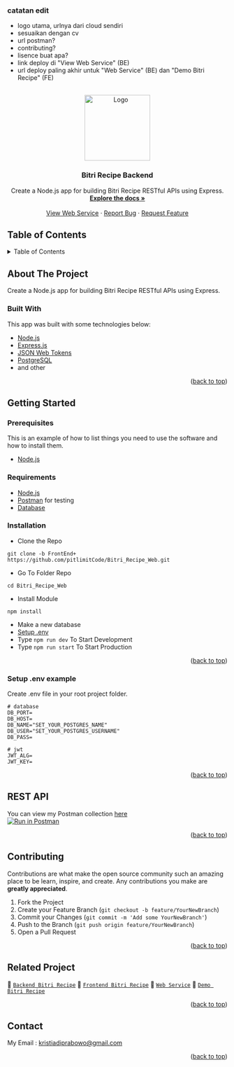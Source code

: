 ### catatan edit
- logo utama, urlnya dari cloud sendiri
- sesuaikan dengan cv
- url postman?
- contributing?
- lisence buat apa?
- link deploy di "View Web Service" (BE)
- url deploy paling akhir untuk "Web Service" (BE) dan "Demo Bitri Recipe" (FE)

<div id="top"></div>

<!-- PROJECT LOGO -->
<br />
<div align="center">
  <a href="https://github.com/pitlimitCode/Bitri_Recipe_Web/tree/FrontEnd+">
    <img src="https://lh3.googleusercontent.com/AUnVkYlLiu75LwM_KzpbV5nIq8I4rA6uqoLI-keYPMC6G7p7CAH3aXXsg3U5eaiO63i3uN_PNF3y3nk-0q6CEUT8xAn9fFzkjtvMtuAXDA-ynKrmemFP8oOREsfviSD2nNqbAoEDf-fbI3YzLXbxl1mDccduSLDcsPHaoZuCxC-o36_XPaO485MFoI1lnL2e5mHi-wEUfJpJz1tpzuF2EKZmhjgr3Vdae6Lz8fKT3amZfTSCdjufXBOJMVPVtmKPdD1kuzguty9uFlNVi33SWcpWQ8q_dv1ji1S8Y7K-qzvkO9g-tjuNT93YqlmIDf4K0vj3GhsiGbI6MSwtR5VaIPrbIswsTXGu0Pc0zoFHsVxlSyoNvr8JXXxGnLymENKGxUdZ8dWqEw8zKyim0o4cDMsPySCNQ9Cjd9LXBks_MCjG7pSjHHkZjQbdiMsf4sCNVC9SK0iY9UMjNAwmhuIMH2U0IM84l7bi3mlMpbOsRTdYvdCuQYj011mgaeVqiCzAxlbSPbK_kPyB6M6aUHUuJZLtc3ZQZMGQ0_a12-JyhQRKqHqM_uIPx-5UThleaPZQryGiRDJPZee8MQagbgxDBUPwUolIfT7wyUB0_47izt2oFjssaDjSTZrrI3WGBqZjSbD_viDLT5DVJdhA-pp5anNrTEpUgB1_76W9r-pc_gtQ72V_bEUJCaT0n4AbqDHA1w2oGt7T0XIRIy1MUsoO-HOLIpcCqKczqulGggU1BhfPh3Qemx657hxM8cGztt-p6mZ6zM93WTOPkr01_TkPOtCy4PyF60uSfFMY=w626-h625-no?authuser=1" alt="Logo" width="150px">
  </a>

  <h3 align="center">Bitri Recipe Backend</h3>

  <p align="center">
    Create a Node.js app for building Bitri Recipe RESTful APIs using Express.
    <br />
    <a href="#table-of-contents"><strong>Explore the docs »</strong></a>
    <br />
    <br />
    <a href="#">View Web Service</a>
    ·
    <a href="https://github.com/pitlimitCode/Bitri_Recipe_Web/issues">Report Bug</a>
    ·
    <a href="https://github.com/pitlimitCode/Bitri_Recipe_Web/issues">Request Feature</a>
  </p>

</div>

<!-- TABLE OF CONTENTS -->
## Table of Contents
<details>
  <summary>Table of Contents</summary>
  <ol>
    <li>
      <a href="#about-the-project">About The Project</a>
      <ul>
        <li><a href="#built-with">Built With</a></li>
      </ul>
    </li>
    <li>
      <a href="#getting-started">Getting Started</a>
      <ul>
        <li><a href="#prerequisites">Prerequisites</a></li>
        <li><a href="#requirements">Requirements</a></li>
        <li><a href="#installation">Installation</a></li>
        <li><a href="#setup-env-example">Setup .env example</a></li>
      </ul>
    </li>
    <li><a href="#rest-api">REST API</a></li>
    <li><a href="#contributing">Contributing</a></li>
    <li><a href="#related-project">Related Project</a></li>
    <li><a href="#contact">Contact</a></li>
  </ol>
</details>

<!-- ABOUT THE PROJECT -->
## About The Project
Create a Node.js app for building Bitri Recipe RESTful APIs using Express.

### Built With
This app was built with some technologies below:
- [Node.js](https://nodejs.org/en/)
- [Express.js](https://expressjs.com/)
- [JSON Web Tokens](https://jwt.io/)
- [PostgreSQL](https://www.postgresql.org/)
- and other
<p align="right">(<a href="#top">back to top</a>)</p>

<!-- GETTING STARTED -->
## Getting Started

### Prerequisites
This is an example of how to list things you need to use the software and how to install them.
* [Node.js](https://nodejs.org/en/download/)

### Requirements
* [Node.js](https://nodejs.org/en/)
* [Postman](https://www.getpostman.com/) for testing
* [Database](https://www.postgresql.org/)

### Installation
- Clone the Repo
```
git clone -b FrontEnd+ https://github.com/pitlimitCode/Bitri_Recipe_Web.git
```
- Go To Folder Repo
```
cd Bitri_Recipe_Web
```
- Install Module
```
npm install
```
- Make a new database
- <a href="#setup-env-example">Setup .env</a>
- Type ` npm run dev ` To Start Development
- Type ` npm run start ` To Start Production

<p align="right">(<a href="#top">back to top</a>)</p>

### Setup .env example
Create .env file in your root project folder.

```env
# database
DB_PORT=
DB_HOST=
DB_NAME="SET_YOUR_POSTGRES_NAME"
DB_USER="SET_YOUR_POSTGRES_USERNAME"
DB_PASS=

# jwt
JWT_ALG=
JWT_KEY=
```
<p align="right">(<a href="#top">back to top</a>)</p>

## REST API
You can view my Postman collection [here](https://app.getpostman.com/join-team?invite_code=da9a8abdcba442fdfc6ea16e678e566a)
</br>
[![Run in Postman](https://run.pstmn.io/button.svg)](https://www.postman.com/)  
<p align="right">(<a href="#top">back to top</a>)</p>

<!-- CONTRIBUTING -->
## Contributing
Contributions are what make the open source community such an amazing place to be learn, inspire, and create. Any contributions you make are **greatly appreciated**.

1. Fork the Project
2. Create your Feature Branch (`git checkout -b feature/YourNewBranch`)
3. Commit your Changes (`git commit -m 'Add some YourNewBranch'`)
4. Push to the Branch (`git push origin feature/YourNewBranch`)
5. Open a Pull Request
<p align="right">(<a href="#top">back to top</a>)</p>

## Related Project
:rocket: [`Backend Bitri Recipe`](https://github.com/pitlimitCode/Bitri_Recipe_Web/tree/FrontEnd+)
:rocket: [`Frontend Bitri Recipe`](https://github.com/pitlimitCode/Bitri_Recipe_FrontEnd/tree/master)
:rocket: [`Web Service`](#)
:rocket: [`Demo Bitri Recipe`](#)
<p align="right">(<a href="#top">back to top</a>)</p>

## Contact
My Email : kristiadiprabowo@gmail.com
<p align="right">(<a href="#top">back to top</a>)</p>
